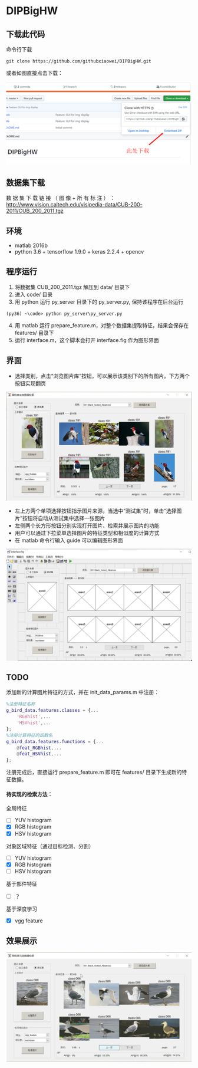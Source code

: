 # DIPBigHW

## 下载此代码

命令行下载

```
git clone https://github.com/githubxiaowei/DIPBigHW.git
```

或者如图直接点击下载：

![show](README_img/download.png)

## 数据集下载

数 据 集 下 载 链 接 （ 图 像 + 所 有 标 注 ） ：
http://www.vision.caltech.edu/visipedia-data/CUB-200-2011/CUB_200_2011.tgz

## 环境
- matlab 2016b
- python 3.6 + tensorflow 1.9.0 + keras 2.2.4 + opencv

## 程序运行

 1. 将数据集 CUB_200_2011.tgz 解压到 data/ 目录下
 2. 进入 code/ 目录
 3. 用 python 运行 py_server 目录下的 py_server.py, 保持该程序在后台运行
 ```
 (py36) ~\code> python py_server\py_server.py
 ```
 4. 用 matlab 运行 prepare_feature.m，对整个数据集提取特征，结果会保存在 features/ 目录下
 5. 运行 interface.m，这个脚本会打开 interface.fig 作为图形界面

## 界面

* 选择类别，点击“浏览图片库”按钮，可以展示该类别下的所有图片。下方两个按钮实现翻页

![show](README_img/ui1.jpg)

* 左上方两个单项选择按钮指示图片来源，当选中“测试集”时，单击“选择图片”按钮将自动从测试集中选择一张图片
* 左侧两个长方形按钮分别实现打开图片、检索并展示图片的功能
* 用户可以通过下拉菜单选择图片的特征类型和相似度的计算方式
* 在 matlab 命令行输入 guide 可以编辑图形界面

![show](README_img/ui2.jpg)

## TODO

添加新的计算图片特征的方式，并在 init_data_params.m 中注册：

```matlab
%注册特征名称
g_bird_data.features.classes = {...
    'RGBhist',...
    'HSVhist',...
};
%注册计算特征的函数名
g_bird_data.features.functions = {...
    @feat_RGBhist,...
    @feat_HSVhist,...
};
```

注册完成后，直接运行 prepare_feature.m 即可在 features/ 目录下生成新的特征数据。

#### 待实现的检索方法：

全局特征

- [ ] YUV histogram
- [x] RGB histogram
- [x] HSV histogram

对象区域特征（通过目标检测、分割）

- [ ] YUV histogram
- [x] RGB histogram
- [ ] HSV histogram

基于部件特征

- [ ] ？

基于深度学习

- [x] vgg feature

## 效果展示

![show](README_img/show.gif)
